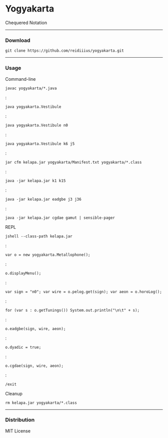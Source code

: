 # Yogyakarta
Chequered Notation

---

### Download

    git clone https://github.com/reidiiius/yogyakarta.git

---

### Usage
Command-line

    javac yogyakarta/*.java

:

    java yogyakarta.Vestibule

:

    java yogyakarta.Vestibule n0

:

    java yogyakarta.Vestibule k6 j5

:

    jar cfm kelapa.jar yogyakarta/Manifest.txt yogyakarta/*.class

:

    java -jar kelapa.jar k1 k15

:

    java -jar kelapa.jar eadgbe j3 j36

:

    java -jar kelapa.jar cgdae gamut | sensible-pager

REPL

    jshell --class-path kelapa.jar

:

    var o = new yogyakarta.Metallophone();

:

    o.displayMenu();

:

    var sign = "n0"; var wire = o.pelog.get(sign); var aeon = o.horoLog();

:

    for (var s : o.getTunings()) System.out.println("\n\t" + s);

:

    o.eadgbe(sign, wire, aeon);

:

    o.dyadic = true;

:

    o.cgdae(sign, wire, aeon);

:

    /exit

Cleanup

    rm kelapa.jar yogyakarta/*.class

---

### Distribution
MIT License

